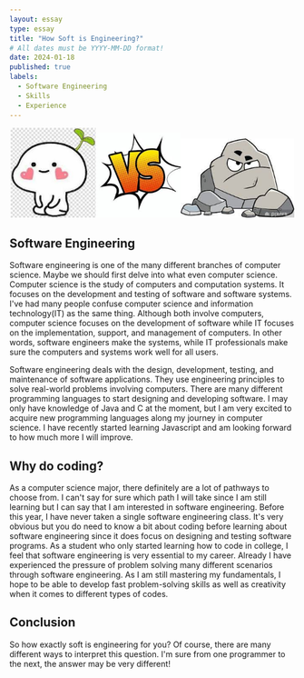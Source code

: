 ```yaml
---
layout: essay
type: essay
title: "How Soft is Engineering?"
# All dates must be YYYY-MM-DD format!
date: 2024-01-18
published: true
labels:
  - Software Engineering
  - Skills
  - Experience
---
```


<p align="center"><img width="150px" class="img-fluid" src="../img/soft.jpg"><img width="150px" class="img-fluid" src="../img/versus.jpg"><img width="200px" class="img-fluid"  src="../img/rock.jpg"> </p>


## Software Engineering

Software engineering is one of the many different branches of computer science. Maybe we should first delve into what even computer science. Computer science is the study of computers and computation systems. It focuses on the development and testing of software and software systems. I've had many people confuse computer science and information technology(IT) as the same thing. Although both involve computers, computer science focuses on the development of software while IT focuses on the implementation, support, and management of computers. In other words, software engineers make the systems, while IT professionals make sure the computers and systems work well for all users.

Software engineering deals with the design, development, testing, and maintenance of software applications. They use engineering principles to solve real-world problems involving computers. There are many different programming languages to start designing and developing software. I may only have knowledge of Java and C at the moment, but I am very excited to acquire new programming languages along my journey in computer science. I have recently started learning Javascript and am looking forward to how much more I will improve.

## Why do coding?

As a computer science major, there definitely are a lot of pathways to choose from. I can't say for sure which path I will take since I am still learning but I can say that I am interested in software engineering. Before this year, I have never taken a single software engineering class. It's very obvious but you do need to know a bit about coding before learning about software engineering since it does focus on designing and testing software programs. As a student who only started learning how to code in college, I feel that software engineering is very essential to my career. Already I have experienced the pressure of problem solving many different scenarios through software engineering. As I am still mastering my fundamentals, I hope to be able to develop fast problem-solving skills as well as creativity when it comes to different types of codes.


## Conclusion

So how exactly soft is engineering for you? Of course, there are many different ways to interpret this question. I'm sure from one programmer to the next, the answer may be very different!
